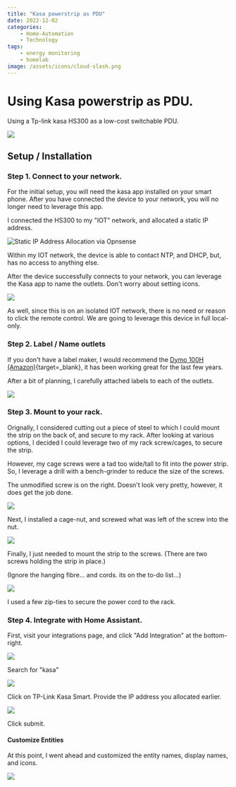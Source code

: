 ```yaml
---
title: "Kasa powerstrip as PDU"
date: 2022-12-02
categories:
    - Home-Automation
    - Technology
tags:
    - energy monitoring
    - homelab
image: /assets/icons/cloud-slash.png
---
```


# Using Kasa powerstrip as PDU.

Using a Tp-link kasa HS300 as a low-cost switchable PDU.

![](assets/kasa-strip-labeled.webp)

<!-- more -->

## Setup / Installation

### Step 1. Connect to your network.

For the initial setup, you will need the kasa app installed on your smart phone. After you have connected the device to your network, you will no longer need to leverage this app.

I connected the HS300 to my "IOT" network, and allocated a static IP address. 

![Static IP Address Allocation via Opnsense](assets/kasa-opensense-static-map.png)

Within my IOT network, the device is able to contact NTP, and DHCP, but, has no access to anything else.

After the device successfully connects to your network, you can leverage the Kasa app to name the outlets. Don't worry about setting icons.

![](assets/kasa-strip-config.webp)

As well, since this is on an isolated IOT network, there is no need or reason to click the remote control. We are going to leverage this device in full local-only.

### Step 2. Label / Name outlets

If you don't have a label maker, I would recommend the [Dymo 100H (Amazon)](https://amzn.to/3UuiXdr){target=_blank}, it has been working great for the last few years.

After a bit of planning, I carefully attached labels to each of the outlets.

![](assets/kasa-strip-labeled.webp)



### Step 3. Mount to your rack.

Orignally, I considered cutting out a piece of steel to which I could mount the strip on the back of, and secure to my rack. After looking at various options, I decided I could leverage two of my rack screw/cages, to secure the strip.

However, my cage screws were a tad too wide/tall to fit into the power strip. So, I leverage a drill with a bench-grinder to reduce the size of the screws.

The unmodified screw is on the right. Doesn't look very pretty, however, it does get the job done.

![](assets/screw-comparison.webp)

Next, I installed a cage-nut, and screwed what was left of the screw into the nut.

![](assets/cage-screw-mounted.webp)

Finally, I just needed to mount the strip to the screws. (There are two screws holding the strip in place.)

(Ignore the hanging fibre... and cords. its on the to-do list...)

![](assets/kasa-strip-mounted.webp)

I used a few zip-ties to secure the power cord to the rack.

### Step 4. Integrate with Home Assistant.

First, visit your integrations page, and click "Add Integration" at the bottom-right.

![](/assets/images/home-assistant/add-integration-button.png)

Search for "kasa"

![](assets/hass-integration-search-kasa.png)

Click on TP-Link Kasa Smart. Provide the IP address you allocated earlier.

![](assets/hass-integration-add-kasa.png)

Click submit.

#### Customize Entities

At this point, I went ahead and customized the entity names, display names, and icons.

![](assets/hass-kasa-customized_names.png)


